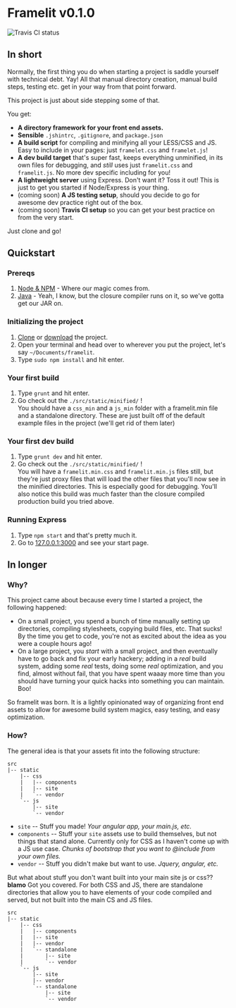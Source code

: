 Framelit v0.1.0
================

![Travis CI status](https://travis-ci.org/betaorbust/framelit.svg?branch=master)

In short
---------
Normally, the first thing you do when starting a project is saddle yourself with technical debt.
Yay! All that manual directory creation, manual build steps, testing etc. get in your way from
that point forward.

This project is just about side stepping some of that.

You get:

* __A directory framework for your front end assets.__
* __Sensible__ `.jshintrc`, `.gitignore`, and `package.json`
* __A build script__ for compiling and minifying all your LESS/CSS and JS. Easy to include in your
pages: just `framelet.css` and `framelet.js`!
* __A dev build target__ that's super fast, keeps everything unminified, in its own files for
debugging, and *still* uses just `framelit.css` and `framelit.js`. No more dev specific including
for you!
* __A lightweight server__ using Express. Don't want it? Toss it out! This is just to get you 
started if Node/Express is your thing.
* (coming soon) __A JS testing setup__, should you decide to go for awesome dev practice right out of the box.
* (coming soon) __Travis CI setup__ so you can get your best practice on from the very start.

Just clone and go!


Quickstart
-----------
### Prereqs ###
1. [Node & NPM](http://nodejs.org/download/) - Where our magic comes from.
2. [Java](https://www.java.com/en/download/) - Yeah, I know, but the closure compiler runs on it,
so we've gotta get our JAR on.

### Initializing the project ###
1. [Clone](https://github.com/betaorbust/framelit) or 
[download](https://github.com/betaorbust/framelit/archive/master.zip) the project.
2. Open your terminal and head over to wherever you put the project, let's say
`~/Documents/framelit`.
3. Type `sudo npm install` and hit enter.

### Your first build ###
1. Type `grunt` and hit enter.
2. Go check out the `./src/static/minified/` !  
You should have a `css_min` and a `js_min` folder with a framelit.min file and a standalone
directory. These are just built off of the default example files in the project (we'll get rid of
them later)

### Your first dev build ###
1. Type `grunt dev` and hit enter.
2. Go check out the `./src/static/minified/` !  
You will have a `framelit.min.css` and `framelit.min.js` files still, but they're just proxy files
that will load the other files that you'll now see in the minified directories. This is especially
good for debugging. You'll also notice this build was much faster than the closure compiled 
production build you tried above.

### Running Express ###
1. Type `npm start` and that's pretty much it.
2. Go to [127.0.0.1:3000](http://127.0.0.1:3000) and see your start page.

In longer
----------

### Why? ###
This project came about because every time I started a project, the following happened:

* On a small project, you spend a bunch of time manually setting up directories, compiling
stylesheets, copying build files, etc. That sucks! By the time you get to code, you're not as
excited about the idea as you were a couple hours ago!
* On a large project, you *start* with a small project, and then eventually have to go back and fix
your early hackery; adding in a *real* build system, adding some *real* tests, doing some *real*
optimization, and you find, almost without fail, that you have spent waaay more time than you
should have turning your quick hacks into something you can maintain. Boo!

So framelit was born. It is a lightly opinionated way of organizing front end assets to allow for
awesome build system magics, easy testing, and easy optimization.

### How? ###
The general idea is that your assets fit into the following structure:

````
src
|-- static
    |-- css
    |   |-- components
    |   |-- site
    |   `-- vendor
    `-- js
        |-- site
        `-- vendor
````

* `site` -- Stuff you made!
  *Your angular app, your main.js, etc.*
* `components` -- Stuff your `site` assets use to build themselves, but not things that stand
alone. Currently only for CSS as I haven't come up with a JS use case.
  *Chunks of bootstrap that you want to @include from your own files.*
* `vendor` -- Stuff you didn't make but want to use.
  *Jquery, angular, etc.*


But what about stuff you don't want built into your main site js or css?? **blamo** Got you covered.
For both CSS and JS, there are standalone directories that allow you to have elements of your code
compiled and served, but not built into the main CS and JS files.

````
src
|-- static
    |-- css
    |   |-- components
    |   |-- site
    |   |-- vendor
    |   `-- standalone
    |       |-- site
    |       `-- vendor
    `-- js
        |-- site
        |-- vendor
        `-- standalone
            |-- site
            `-- vendor
````




